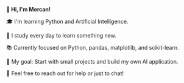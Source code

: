 **👋 Hi, I'm Mercan!**


🎓 I'm learning Python and Artificial Intelligence.


🧠 I study every day to learn something new.


📚 Currently focused on Python, pandas, matplotlib, and scikit-learn.


🚀 My goal: Start with small projects and build my own AI application.


💬 Feel free to reach out for help or just to chat!
